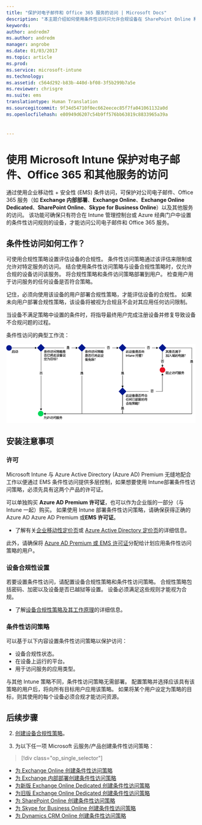 ```yaml
---
title: "保护对电子邮件和 Office 365 服务的访问 | Microsoft Docs"
description: "本主题介绍如何使用条件性访问只允许合规设备在 SharePoint Online 和其他服务上访问公司电子邮件和公司数据。"
keywords: 
author: andredm7
ms.author: andredm
manager: angrobe
ms.date: 01/03/2017
ms.topic: article
ms.prod: 
ms.service: microsoft-intune
ms.technology: 
ms.assetid: c564d292-b83b-440d-bf08-3f5b299b7a5e
ms.reviewer: chrisgre
ms.suite: ems
translationtype: Human Translation
ms.sourcegitcommit: 9f34d54710f0ec662eecec85f7fa041061132a0d
ms.openlocfilehash: e80949d6207c54b9ff576bb63819c8833965a39a


---
```


# <a name="protect-access-to-email-office-365-and-other-services-with-microsoft-intune"></a>使用 Microsoft Intune 保护对电子邮件、Office 365 和其他服务的访问
通过使用企业移动性 + 安全性 (EMS) 条件访问，可保护对公司电子邮件、Office 365 服务（如 **Exchange 内部部署**、**Exchange Online**、**Exchange Online Dedicated**、**SharePoint Online**、**Skype for Business Online**）以及其他服务的访问。 该功能可确保只有符合在 Intune 管理控制台或 Azure 经典门户中设置的条件性访问规则的设备，才能访问公司电子邮件和 Office 365 服务。
## <a name="how-does-conditional-access-work"></a>条件性访问如何工作？
可使用合规性策略设置评估设备的合规性。 条件性访问策略通过该评估来限制或允许对特定服务的访问。 结合使用条件性访问策略与设备合规性策略时，仅允许合规的设备访问该服务。 将合规性策略和条件访问策略部署到用户。 检查用户用于访问服务的任何设备是否符合策略。

记住，必须向使用该设备的用户部署合规性策略，才能评估设备的合规性。
如果未向用户部署合规性策略，该设备将被视为合规且不会对其应用任何访问限制。

当设备不满足策略中设置的条件时，将指导最终用户完成注册设备并修复导致设备不合规问题的过程。

条件性访问的典型工作流：

![图示显示了用于确定是允许还是阻止设备访问服务的决策点](../media/ConditionalAccess4.png)

## <a name="setup-considerations"></a>安装注意事项

### <a name="licensing"></a>许可

Microsoft Intune 与 Azure Active Directory (Azure AD) Premium 无缝地配合工作以便通过 EMS 条件性访问提供多层控制，如果想要使用 Intune部署条件性访问策略，必须先具有这两个产品的许可证。

可以单独购买 **Azure AD Premium 许可证**，也可以作为企业版的一部分（与 Intune 一起）购买。 如果使用 Intune 部署条件性访问策略，请确保获得正确的 Azure AD Azure AD Premium 或**EMS 许可证**。

- 了解有关[企业移动性定价页](https://www.microsoft.com/en-us/cloud-platform/enterprise-mobility-pricing)或 [Azure Active Directory 定价页](https://azure.microsoft.com/en-us/pricing/details/active-directory/)的详细信息。

此外，请确保将 [Azure AD Premium 或 EMS 许可证](/Intune/get-started/start-with-a-paid-subscription-to-microsoft-intune-step-4.md)分配给计划应用条件性访问策略的用户。

### <a name="device-compliance-settings"></a>设备合规性设置

若要设置条件性访问，请配置设备合规性策略和条件性访问策略。 合规性策略包括密码、加密以及设备是否已越狱等设置。 设备必须满足这些规则才能视为合规。

- 了解[设备合规性策略及其工作原理](introduction-to-device-compliance-policies-in-microsoft-intune.md)的详细信息。

### <a name="conditional-access-policy"></a>条件性访问策略

可以基于以下内容设置条件性访问策略以保护访问：
- 设备合规性状态。
- 在设备上运行的平台。
- 用于访问服务的应用类型。

与其他 Intune 策略不同，条件性访问策略无需部署。 配置策略并选择应该具有该策略的用户后，将向所有目标用户应用该策略。 如果将某个用户设定为策略的目标，则其使用的每个设备必须合规才能访问资源。


## <a name="next-steps"></a>后续步骤


2. [创建设备合规性策略](create-a-device-compliance-policy-in-microsoft-intune.md)。

2.  为以下任一项 Microsoft 云服务/产品创建条件性访问策略：
> [!div class="op_single_selector"]
  - [为 Exchange Online 创建条件性访问策略](restrict-access-to-exchange-online-with-microsoft-intune.md)
  - [为 Exchange 内部部署创建条件性访问策略](restrict-access-to-exchange-onpremises-with-microsoft-intune.md)
  - [为新版 Exchange Online Dedicated 创建条件性访问策略](restrict-access-to-exchange-online-with-microsoft-intune.md)
  - [为旧版 Exchange Online Dedicated 创建条件性访问策略](restrict-access-to-exchange-onpremises-with-microsoft-intune.md)
  - [为 SharePoint Online 创建条件性访问策略](restrict-access-to-sharepoint-online-with-microsoft-intune.md)
  - [为 Skype for Business Online 创建条件性访问策略](restrict-access-to-skype-for-business-online-with-microsoft-intune.md)
  - [为 Dynamics CRM Online 创建条件性访问策略](restrict-access-to-dynamics-crm-online-with-microsoft-intune.md)



<!--HONumber=Jan17_HO1-->



